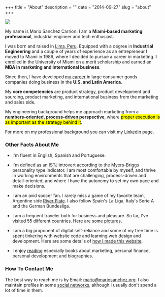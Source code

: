 +++
title = "About"
description = ""
date = "2014-09-27"
slug = "about"
+++

<p><img src="http://mariosanchez.org/images/msc-rio.jpg" class="roundcorners"></p>

<a name="1"></a>

My name is Mario Sanchez Carrion. I am a **Miami-based marketing professional**, industrial engineer and tech enthusiast. 

I was born and raised in [Lima, Peru](http://farm5.staticflickr.com/4115/4935682049_a0215ceb6e_z.jpg). Equipped with a degree in **Industrial Engineering** and a couple of years of experience as an entrepreneur I moved to Miami in 1989, where I decided to pursue a career in marketing. I enrolled in the University of Miami on a merit scholarship and earned an **MBA in marketing and international business**.

Since then, I have developed  [my career](http://www.linkedin.com/in/mariobox/) in large consumer goods companies doing business in the **U.S. and Latin America**. 

My **core competencies** are product strategy, product development and sourcing, product marketing, and international business from the marketing and sales side.

My engineering background helps me approach marketing from a **numbers-oriented, process-driven perspective**, where <mark>proper execution is as important as the strategy behind it</mark>. 

For more on my professional background you can visit my [Linkedin](http://www.linkedin.com/in/mariobox/) page.

<a name="2"></a>

### Other Facts About Me ###

* I'm fluent in English, Spanish and Portuguese.

* I'm defined as an [ISTJ](http://www.16personalities.com/istj-personality) introvert according to the Myers-Briggs personality type indicator. I am most comfortable by myself, and thrive in working environments that are challenging, process-driven and detail-oriented, and where I have the autonomy to set my own pace and make decisions.

* I am an avid soccer fan. I rarely miss a game of my favorite team, Argentine side [River Plate](http://farm5.staticflickr.com/4055/4448440498_5d731b2102_z.jpg). I also follow Spain's La Liga, Italy's Serie A and the German Bundesliga.

* I am a frequent traveler both for business and pleasure. So far, I've visited 55 different countries. Here are some [pictures](../photos).

* I am a big proponent of digital self-reliance and some of my free time is spent tinkering with website code and learning web design and development. Here are some details of [how I made this website](../colophon).

* I enjoy [reading](../reading/) especially books about marketing, personal finance, personal development and biographies.

### How To Contact Me ###

The best way to reach me is by Email: <a href="mailto:mario@mariosanchez.org">mario@mariosanchez.org</a>. I also maintain profiles in some [social networks](../contact/), although I usually don't spend a lot of time in them.
